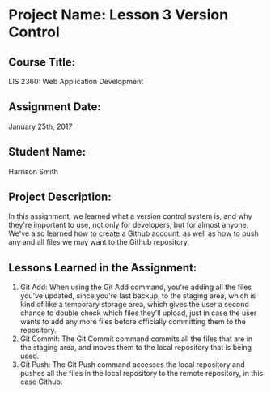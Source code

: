 # Project Name:  Lesson 3 Version Control

## Course Title:
LIS 2360:  Web Application Development

## Assignment Date:  
January 25th, 2017

## Student Name:  
Harrison Smith

## Project Description:
In this assignment, we learned what a version control system is, and why they're important to use, not only for developers, but for almost anyone. We've also learned how to create a Github account, as well as how to push any and all files we may want to the Github repository. 
## Lessons Learned in the Assignment:
1. Git Add: When using the Git Add command, you're adding all the files you've updated, since you're last backup, to the staging area, which is kind of like a temporary storage area, which gives the user a second chance to double check which files they'll upload, just in case the user wants to add any more files before officially committing them to the repository. 
2. Git Commit: The Git Commit command commits all the files that are in the staging area, and moves them to the local repository that is being used.  
3. Git Push: The Git Push command accesses the local repository and pushes all the files in the local repository to the remote repository, in this case Github. 
